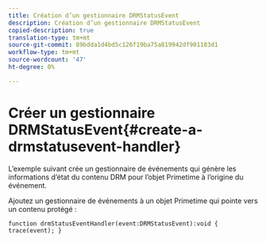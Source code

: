 ```yaml
---
title: Création d’un gestionnaire DRMStatusEvent
description: Création d’un gestionnaire DRMStatusEvent
copied-description: true
translation-type: tm+mt
source-git-commit: 89bdda1d4bd5c126f19ba75a819942df901183d1
workflow-type: tm+mt
source-wordcount: '47'
ht-degree: 0%

---
```



# Créer un gestionnaire DRMStatusEvent{#create-a-drmstatusevent-handler}

L’exemple suivant crée un gestionnaire de événements qui génère les informations d’état du contenu DRM pour l’objet Primetime à l’origine du événement.

Ajoutez un gestionnaire de événements à un objet Primetime qui pointe vers un contenu protégé :

```
function drmStatusEventHandler(event:DRMStatusEvent):void { trace(event); } 
```

